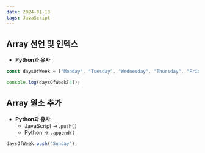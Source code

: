 ```yaml
---
date: 2024-01-13
tags: JavaScript
---
```


## Array 선언 및 인덱스

- **Python과 유사**

```js
const daysOfWeek = ["Monday", "Tuesday", "Wednesday", "Thursday", "Friday", "Saturday"];

console.log(daysOfWeek[4]);
```



## Array 원소 추가

- **Python과 유사**
	- JavaScript →`.push()`
	- Python → `.append()`

```js
daysOfWeek.push("Sunday");
```